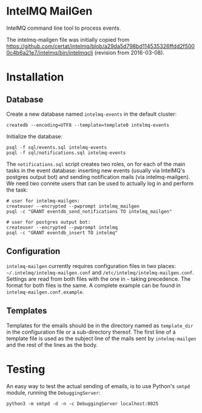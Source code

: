 IntelMQ MailGen
===============

IntelMQ command line tool to process events.

The intelmq-mailgen file was initially copied from
https://github.com/certat/intelmq/blob/a29da5d798bd114535326ffdd2f5000c4b6a21e7/intelmq/bin/intelmqcli (revision from 2016-03-08).

Installation
============

Database
--------

Create a new database named `intelmq-events` in the default cluster:

    createdb --encoding=UTF8 --template=template0 intelmq-events


Initialize the database:

    psql -f sql/events.sql intelmq-events
    psql -f sql/notifications.sql intelmq-events


The `notifications.sql` script creates two roles, on for each of the
main tasks in the event database: inserting new events (usually via
IntelMQ's postgres output bot) and sending notification mails (via
intelmq-mailgen). We need two conrete users that can be used to actually log
in and perform the task:

    # user for intelmq-mailgen:
    createuser --encrypted --pwprompt intelmq_mailgen
	psql -c "GRANT eventdb_send_notifications TO intelmq_mailgen"

    # user for postgres output bot:
    createuser --encrypted --pwprompt intelmq
    psql -c "GRANT eventdb_insert TO intelmq"



Configuration
-------------

`intelmq-mailgen` currently requires configuration files in two places:
`~/.intelmq/intelmq-mailgen.conf` and `/etc/intelmq/intelmq-mailgen.conf`.
Settings are read from both files with the one in `~` taking precedence.
The format for both files is the same. A complete example can be found
in `intelmq-mailgen.conf.example`.


Templates
---------

Templates for the emails should be in the directory named as
`template_dir` in the configuration file or a sub-directory thereof. The
first line of a template file is used as the subject line of the mails
sent by `intelmq-mailgen` and the rest of the lines as the body.


Testing
=======

An easy way to test the actual sending of emails, is to use Python's
`smtpd` module, running the `DebuggingServer`:

    python3 -m smtpd -d -n -c DebuggingServer localhost:8025 
